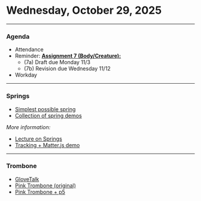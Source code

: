 # Wednesday, October 29, 2025

---

### Agenda 

* Attendance
* Reminder: [**Assignment 7 (Body/Creature):**](https://github.com/golanlevin/60-212/blob/main/2025/assignments/assignment_7.md)
	* (7a) Draft due Monday 11/3
	* (7b) Revision due Wednesday 11/12
* Workday

---

### Springs

* [Simplest possible spring](https://editor.p5js.org/golan/sketches/LgUCH6p30j)
* [Collection of spring demos](https://editor.p5js.org/golan/collections/6VtkdHiav)

*More information:*

* [Lecture on Springs](https://courses.ideate.cmu.edu/60-212/f2020/daily-notes/september/09-14-movement/springs/)
* [Tracking + Matter.js demo](https://openprocessing.org/sketch/2064673)

---

### Trombone

* [GloveTalk](https://www.youtube.com/watch?v=hJpGkroFP3o&t=15s)
* [Pink Trombone (original)](https://dood.al/pinktrombone/)
* [Pink Trombone + p5](https://editor.p5js.org/golan/sketches/E9Hd-deVy)





